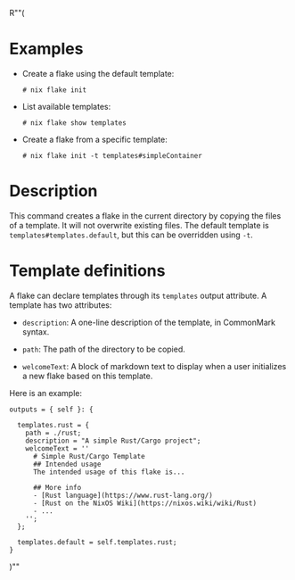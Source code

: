 R""(

# Examples

* Create a flake using the default template:

  ```console
  # nix flake init
  ```

* List available templates:

  ```console
  # nix flake show templates
  ```

* Create a flake from a specific template:

  ```console
  # nix flake init -t templates#simpleContainer
  ```

# Description

This command creates a flake in the current directory by copying the
files of a template. It will not overwrite existing files. The default
template is `templates#templates.default`, but this can be overridden
using `-t`.

# Template definitions

A flake can declare templates through its `templates` output
attribute. A template has two attributes:

* `description`: A one-line description of the template, in CommonMark
  syntax.

* `path`: The path of the directory to be copied.

* `welcomeText`: A block of markdown text to display when a user initializes a
  new flake based on this template.


Here is an example:

```
outputs = { self }: {

  templates.rust = {
    path = ./rust;
    description = "A simple Rust/Cargo project";
    welcomeText = ''
      # Simple Rust/Cargo Template
      ## Intended usage
      The intended usage of this flake is...

      ## More info
      - [Rust language](https://www.rust-lang.org/)
      - [Rust on the NixOS Wiki](https://nixos.wiki/wiki/Rust)
      - ...
    '';
  };

  templates.default = self.templates.rust;
}
```

)""
